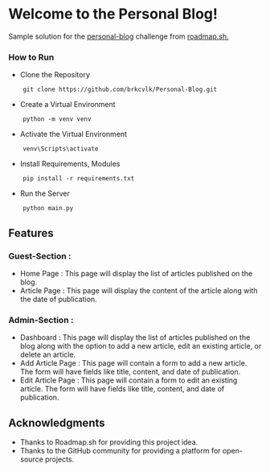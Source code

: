 # Welcome to the Personal Blog!

Sample solution for the  [personal-blog](https://roadmap.sh/projects/personal-blog)  challenge from  [roadmap.sh.](https://roadmap.sh/)

### How to Run

- Clone the Repository
```
    git clone https://github.com/brkcvlk/Personal-Blog.git
```
- Create a Virtual Environment
```
    python -m venv venv
```

- Activate the Virtual Environment
```
    venv\Scripts\activate
```
- Install Requirements, Modules
```
    pip install -r requirements.txt
```
- Run the Server
```
    python main.py
```

## Features
### Guest-Section :
- Home Page :  This page will display the list of articles published on the blog.
- Article Page :  This page will display the content of the article along with the date of publication.

### Admin-Section :
- Dashboard :  This page will display the list of articles published on the blog along with the option to add a new article, edit an existing article, or delete an article.
- Add Article Page :  This page will contain a form to add a new article. The form will have fields like title, content, and date of publication.
- Edit Article Page :  This page will contain a form to edit an existing article. The form will have fields like title, content, and date of publication.

## Acknowledgments
- Thanks to Roadmap.sh for providing this project idea.
- Thanks to the GitHub community for providing a platform for open-source projects.
